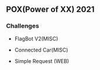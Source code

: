 ## POX(Power of XX) 2021

### Challenges

- FlagBot V2(MISC)

- Connected Car(MISC)

- Simple Request (WEB)
